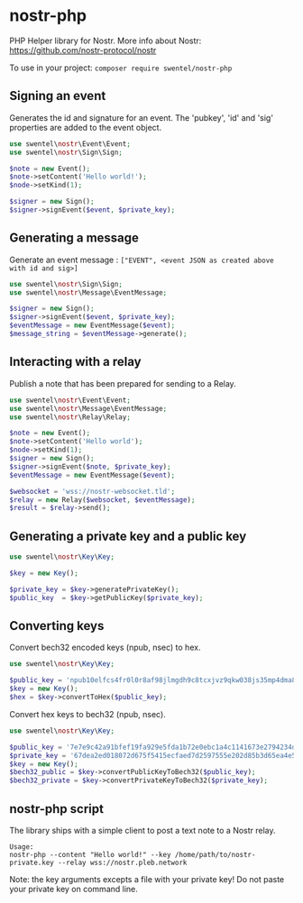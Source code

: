 # nostr-php

PHP Helper library for Nostr.
More info about Nostr: https://github.com/nostr-protocol/nostr

To use in your project: `composer require swentel/nostr-php`

## Signing an event

Generates the id and signature for an event. The 'pubkey', 'id' and 'sig' 
properties are added to the event object.

```php
use swentel\nostr\Event\Event;
use swentel\nostr\Sign\Sign;

$note = new Event();
$note->setContent('Hello world!');
$node->setKind(1);

$signer = new Sign();
$signer->signEvent($event, $private_key);
```

## Generating a message

Generate an event message : `["EVENT", <event JSON as created above with id and sig>]`

```php
use swentel\nostr\Sign\Sign;
use swentel\nostr\Message\EventMessage;

$signer = new Sign();
$signer->signEvent($event, $private_key);
$eventMessage = new EventMessage($event);
$message_string = $eventMessage->generate();
```

## Interacting with a relay

Publish a note that has been prepared for sending to a Relay.

```php
use swentel\nostr\Event\Event;
use swentel\nostr\Message\EventMessage;
use swentel\nostr\Relay\Relay;

$note = new Event();
$note->setContent('Hello world');
$node->setKind(1);
$signer = new Sign();
$signer->signEvent($note, $private_key);
$eventMessage = new EventMessage($event);

$websocket = 'wss://nostr-websocket.tld';
$relay = new Relay($websocket, $eventMessage);
$result = $relay->send();
```

## Generating a private key and a public key

```php
use swentel\nostr\Key\Key;

$key = new Key();

$private_key = $key->generatePrivateKey();
$public_key  = $key->getPublicKey($private_key);

```

## Converting keys

Convert bech32 encoded keys (npub, nsec) to hex.

```php
use swentel\nostr\Key\Key;

$public_key = 'npub10elfcs4fr0l0r8af98jlmgdh9c8tcxjvz9qkw038js35mp4dma8qzvjptg';
$key = new Key();
$hex = $key->convertToHex($public_key);
```

Convert hex keys to bech32 (npub, nsec).

```php
use swentel\nostr\Key\Key;

$public_key = '7e7e9c42a91bfef19fa929e5fda1b72e0ebc1a4c1141673e2794234d86addf4e';
$private_key = '67dea2ed018072d675f5415ecfaed7d2597555e202d85b3d65ea4e58d2d92ffa';
$key = new Key();
$bech32_public = $key->convertPublicKeyToBech32($public_key);
$bech32_private = $key->convertPrivateKeyToBech32($private_key);
```

## nostr-php script

The library ships with a simple client to post a text note to a Nostr relay.

```
Usage:
nostr-php --content "Hello world!" --key /home/path/to/nostr-private.key --relay wss://nostr.pleb.network
```

Note: the key arguments excepts a file with your private key! Do not paste your
private key on command line.